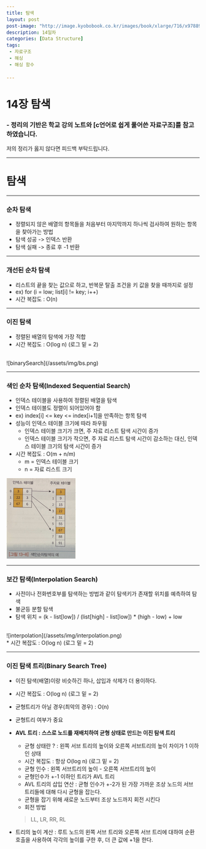 ```yaml
---
title: 탐색
layout: post
post-image: "http://image.kyobobook.co.kr/images/book/xlarge/716/x9788970509716.jpg"
description: 14일차
categories: [Data Structure]
tags:
 - 자료구조
 - 해싱
 - 해싱 함수

---
```


# 14장 탐색
### - 정리의 기반은 학교 강의 노트와 [c언어로 쉽게 풀어쓴 자료구조]를 참고하였습니다.

저의 정리가 옳지 않다면 피드백 부탁드립니다.

---

# 탐색

---

### 순차 탐색
* 정렬되지 않은 배열의 항목들을 처음부터 마지막까지 하나씩 검사하여 원하는 항목을 찾아가는 방법
* 탐색 성공 -> 인덱스 반환
* 탐색 실패 -> 종료 후 -1 반환

---

### 개선된 순차 탐색
* 리스트의 끝을 찾는 값으로 하고, 반복문 탈출 조건을 키 값을 찾을 때까지로 설정
* ex) for (i = low; list[i] != key; i++)
* 시간 복잡도 : O(n)

---

### 이진 탐색
* 정렬된 배열의 탐색에 가장 적합
* 시간 복잡도 : O(log n) (로그 밑 = 2)
<br>
![binarySearch](/assets/img/bs.png)
<br>

---

### 색인 순차 탐색(Indexed Sequential Search)
* 인덱스 테이블을 사용하여 정렬된 배열을 탐색
* 인덱스 테이블도 정렬이 되어있어야 함
* ex) index[i] <= key <= index[i+1]을 만족하는 항목 탐색
* 성능이 인덱스 테이블 크기에 따라 좌우됨
    + 인덱스 테이블 크기가 크면, 주 자료 리스트 탐색 시간이 증가
    + 인덱스 테이블 크기가 작으면, 주 자료 리스트 탐색 시간이 감소하는 대신, 인덱스 테이블 크기의 탐색 시간이 증가
* 시간 복잡도 : O(m + n/m)<br>
    + m = 인덱스 테이블 크기
    + n = 자료 리스트 크기

![index](/assets/img/index.png)


---

### 보간 탐색(Interpolation Search)
* 사전이나 전화번호부를 탐색하는 방법과 같이 탐색키가 존재할 위치를 예측하여 탐색
* 불균등 분할 탐색
* 탐색 위치 = (k - list[low]) / (list[high] - list[low]) * (high - low) + low
<br>
![interpolation](/assets/img/interpolation.png)
<br>
* 시간 복잡도 : O(log n) (로그 밑 = 2)

---

### 이진 탐색 트리(Binary Search Tree)
* 이진 탐색(배열)이랑 비슷하긴 하나, 삽입과 삭제가 더 용이하다.
* 시간 복잡도 : O(log n) (로그 밑 = 2)
* 균형트리가 아닐 경우(최악의 경우) : O(n)
* 균형트리 여부가 중요

* __AVL 트리 : 스스로 노드를 재배치하여 균형 상태로 만드는 이진 탐색 트리__
    + 균형 상태란 ? : 왼쪽 서브 트리의 높이와 오른쪽 서브트리의 높이 차이가 1 이하인 상태
    + 시간 복잡도 : 항상 O(log n) (로그 밑 = 2)
    + 균형 인수 : 왼쪽 서브트리의 높이 - 오른쪽 서브트리의 높이
    + 균형인수가 +-1 이하인 트리가 AVL 트리
    + AVL 트리의 삽입 연산 : 균형 인수가 +-2가 된 가장 가까운 조상 노드의 서브 트리들에 대해 다시 균형을 잡는다.
    + 균형을 잡기 위해 새로운 노드부터 조상 노드까지 회전 시킨다
    + 회전 방법<br>
    > LL, LR, RR, RL
    

* 트리의 높이 계산 : 루트 노드의 왼쪽 서브 트리와 오른쪽 서브 트리에 대하여 순환 호출을 사용하여 각각의 높이를 구한 후, 더 큰 값에 +1을 한다.
    
